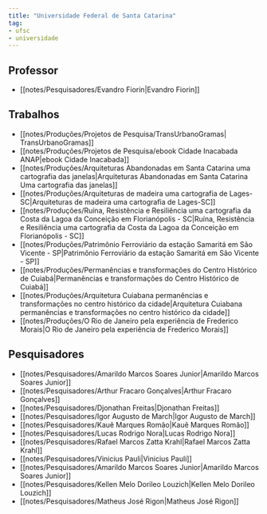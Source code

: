 ```yaml
---
title: "Universidade Federal de Santa Catarina"
tag:
- ufsc
- universidade
---
```


## Professor
- [[notes/Pesquisadores/Evandro Fiorin|Evandro Fiorin]]

## Trabalhos
- [[notes/Produções/Projetos de Pesquisa/TransUrbanoGramas| TransUrbanoGramas]]
- [[notes/Produções/Projetos de Pesquisa/ebook Cidade Inacabada ANAP|ebook Cidade Inacabada]]
- [[notes/Produções/Arquiteturas Abandonadas em Santa Catarina uma cartografia das janelas|Arquiteturas Abandonadas em Santa Catarina Uma cartografia das janelas]]
- [[notes/Produções/Arquiteturas de madeira uma cartografia de Lages-SC|Arquiteturas de madeira uma cartografia de Lages-SC]]
- [[notes/Produções/Ruína, Resistência e Resiliência uma cartografia da Costa da Lagoa da Conceição em Florianópolis - SC|Ruína, Resistência e Resiliência uma cartografia da Costa da Lagoa da Conceição em Florianópolis - SC]]
- [[notes/Produções/Patrimônio Ferroviário da estação Samaritá em São Vicente - SP|Patrimônio Ferroviário da estação Samaritá em São Vicente - SP]]
- [[notes/Produções/Permanências e transformações do Centro Histórico de Cuiabá|Permanências e transformações do Centro Histórico de Cuiabá]]
- [[notes/Produções/Arquitetura Cuiabana permanências e transformações no centro histórico da cidade|Arquitetura Cuiabana permanências e transformações no centro histórico da cidade]]
- [[notes/Produções/O Rio de Janeiro pela experiência de Frederico Morais|O Rio de Janeiro pela experiência de Frederico Morais]]

## Pesquisadores
- [[notes/Pesquisadores/Amarildo Marcos Soares Junior|Amarildo Marcos Soares Junior]]
- [[notes/Pesquisadores/Arthur Fracaro Gonçalves|Arthur Fracaro Gonçalves]]
- [[notes/Pesquisadores/Djonathan Freitas|Djonathan Freitas]]
- [[notes/Pesquisadores/Igor Augusto de March|Igor Augusto de March]]
- [[notes/Pesquisadores/Kauê Marques Romão|Kauê Marques Romão]]
- [[notes/Pesquisadores/Lucas Rodrigo Nora|Lucas Rodrigo Nora]]
- [[notes/Pesquisadores/Rafael Marcos Zatta Krahl|Rafael Marcos Zatta Krahl]]
- [[notes/Pesquisadores/Vinicius Pauli|Vinicius Pauli]]
- [[notes/Pesquisadores/Amarildo Marcos Soares Junior|Amarildo Marcos Soares Junior]]
- [[notes/Pesquisadores/Kellen Melo Dorileo Louzich|Kellen Melo Dorileo Louzich]]
- [[notes/Pesquisadores/Matheus José Rigon|Matheus José Rigon]]